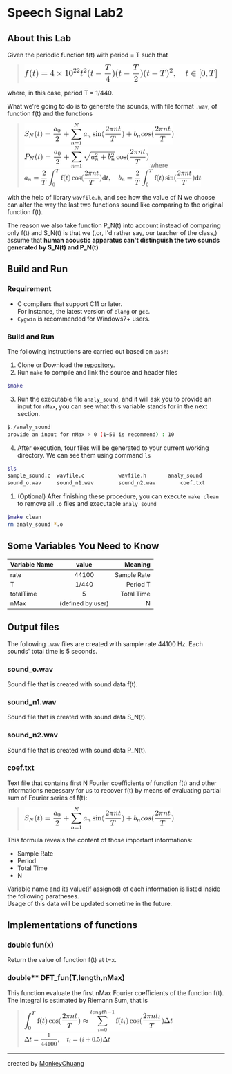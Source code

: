 # Speech Signal Lab2

## About this Lab
Given the periodic function f(t) with period = T such that
> <img src="./pic/fun.png" height="40">

 where, in this case, period T = 1/440.

What we're going to do is to generate the sounds, with file format `.wav`, of function f(t) and the functions
> <img src="./pic/S_N.png" height="50">  
> <img src="./pic/P_N.png" height="50">  
> where  
> <img src="./pic/coef.png" height="40">

 with the help of library `wavfile.h`,
 and see how the value of N we choose
 can alter the way the last two functions
 sound like comparing to the original function f(t).

 The reason we also take function P\_N(t) into account instead of comparing only f(t) and S\_N(t) is that we (,or, I'd rather say, our teacher of the class,) assume that **human acoustic apparatus can't distinguish
  the two sounds generated by S\_N(t) and P\_N(t)**

## Build and Run
### Requirement
* C compilers that support C11 or later.  
 For instance, the latest version of `clang` or `gcc`.
* `Cygwin` is recommended for Windows7+ users.

### Build and Run
The following instructions are carried out based on `Bash`:  

1.  Clone or Download the [repository](https://github.com/MonkeyChuang/SpeechSignal_lab2.git).    
2.  Run `make` to compile and link the source and header files   
  ```bash
$make
  ```  
 
3.  Run the executable file `analy_sound`, and it will ask you
	to provide an input for `nMax`, you can see what this variable stands for in the next section.   
  ```bash
$./analy_sound  
provide an input for nMax > 0 (1~50 is recommend) : 10
  ```  
  
4.  After execution, four files will be generated to your 
	current working directory. We can see them using command `ls`  
  ```bash
$ls   
sample_sound.c	wavfile.c			wavfile.h		analy_sound    
sound_o.wav		sound_n1.wav		sound_n2.wav		coef.txt   
  ```
  
1. (Optional) After finishing these procedure, you can execute
`make clean` to remove all `.o` files and executable `analy_sound`   
  ```bash
$make clean
rm analy_sound *.o
  ```

## Some Variables You Need to Know
|Variable Name|value|Meaning|	 
|:------------|:---:|------:|
|rate|44100|Sample Rate|
|T|1/440|Period T|
|totalTime|5|Total Time|
|nMax|(defined by user)|N|
## Output files
The following `.wav` files are created with sample rate 44100 Hz. Each sounds' total time is 5 seconds. 
### sound_o.wav
Sound file that is created with sound data f(t).  
### sound_n1.wav
Sound file that is created with sound data S\_N(t).  
### sound_n2.wav
Sound file that is created with sound data P\_N(t).  

### coef.txt
Text file that contains first N Fourier coefficients of
function f(t) and other informations necessary for us to 
recover f(t) by means of evaluating partial sum of Fourier series of f(t):
> <img src="./pic/S_N.png" height="50">  

This formula reveals the content of those important informations:

*  Sample Rate
*  Period
*  Total Time
*  N  

Variable name and its value(if assigned) of each information is listed inside the following paratheses.   
Usage of this data will be updated sometime in the future.

## Implementations of functions
### double fun(x)
Return the value of function f(t) at t=x.
### double** DFT_fun(T,length,nMax)
This function evaluate the first nMax Fourier coefficients of the function f(t).  
The Integral is estimated by Riemann Sum, that is  
> <img src="./pic/esti.png" height="50">  
> <img src="./pic/delta.png" height="30">  

---
created by [MonkeyChuang](https://github.com/MonkeyChuang)